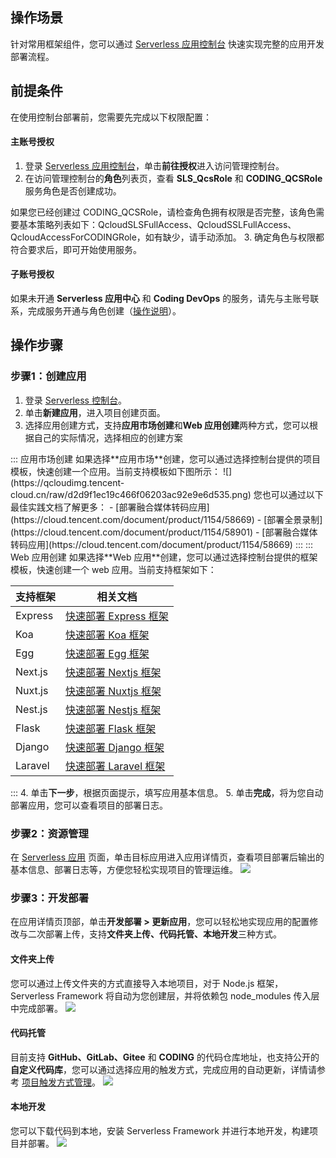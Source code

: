 ## 操作场景

针对常用框架组件，您可以通过 [Serverless 应用控制台](https://console.cloud.tencent.com/sls?from=quickstart) 快速实现完整的应用开发部署流程。


## 前提条件
在使用控制台部署前，您需要先完成以下权限配置：

#### 主账号授权
1. 登录 [Serverless 应用控制台](https://console.cloud.tencent.com/sls?from=quickstart)，单击**前往授权**进入访问管理控制台。
2. 在访问管理控制台的**角色**列表页，查看 **SLS_QcsRole** 和 **CODING_QCSRole** 服务角色是否创建成功。
<dx-alert infotype="notice" title="">
如果您已经创建过 CODING_QCSRole，请检查角色拥有权限是否完整，该角色需要基本策略列表如下：QcloudSLSFullAccess、QcloudSSLFullAccess、QcloudAccessForCODINGRole，如有缺少，请手动添加。
</dx-alert>
3. 确定角色与权限都符合要求后，即可开始使用服务。

#### 子账号授权
如果未开通 **Serverless 应用中心** 和 **Coding DevOps** 的服务，请先与主账号联系，完成服务开通与角色创建（[操作说明](#1)）。



## 操作步骤
### 步骤1：创建应用
1. 登录 [Serverless 控制台](https://console.cloud.tencent.com/sls)。
2. 单击**新建应用**，进入项目创建页面。
3. 选择应用创建方式，支持**应用市场创建**和**Web 应用创建**两种方式，您可以根据自己的实际情况，选择相应的创建方案
<dx-tabs>
::: 应用市场创建
如果选择**应用市场**创建，您可以通过选择控制台提供的项目模板，快速创建一个应用。当前支持模板如下图所示：
![](https://qcloudimg.tencent-cloud.cn/raw/d2d9f1ec19c466f06203ac92e9e6d535.png)
您也可以通过以下最佳实践文档了解更多：
- [部署融合媒体转码应用](https://cloud.tencent.com/document/product/1154/58669)
- [部署全景录制](https://cloud.tencent.com/document/product/1154/58901)
- [部署融合媒体转码应用](https://cloud.tencent.com/document/product/1154/58669)
:::
::: Web 应用创建
 如果选择**Web 应用**创建，您可以通过选择控制台提供的框架模板，快速创建一个 web 应用。当前支持框架如下：


| 支持框架 |相关文档| 
|---------|--------- |
| Express |[快速部署 Express 框架](https://cloud.tencent.com/document/product/583/56114)|
| Koa |[快速部署 Koa 框架](https://cloud.tencent.com/document/product/583/59231)|
| Egg |[快速部署 Egg 框架](https://cloud.tencent.com/document/product/583/59230)|
| Next.js |[快速部署 Nextjs 框架](https://cloud.tencent.com/document/product/583/59234)|
| Nuxt.js |[快速部署 Nuxtjs 框架](https://cloud.tencent.com/document/product/583/59235)|
| Nest.js |[快速部署 Nestjs 框架](https://cloud.tencent.com/document/product/583/59233)|
| Flask |[快速部署 Flask 框架](https://cloud.tencent.com/document/product/583/58367)|
| Django |[快速部署 Django 框架](https://cloud.tencent.com/document/product/583/59438)|
| Laravel |[快速部署 Laravel 框架](https://cloud.tencent.com/document/product/583/59232)|

:::
</dx-tabs>
4. 单击**下一步**，根据页面提示，填写应用基本信息。
5. 单击**完成**，将为您自动部署应用，您可以查看项目的部署日志。
  
 
   
### 步骤2：资源管理
在 [Serverless 应用](https://console.cloud.tencent.com/sls) 页面，单击目标应用进入应用详情页，查看项目部署后输出的基本信息、部署日志等，方便您轻松实现项目的管理运维。
![](https://qcloudimg.tencent-cloud.cn/raw/91d51adb77e78899517039f2d88bf201.png) 



### 步骤3：开发部署
在应用详情页顶部，单击**开发部署 > 更新应用**，您可以轻松地实现应用的配置修改与二次部署上传，支持**文件夹上传、代码托管、本地开发**三种方式。


#### 文件夹上传
 您可以通过上传文件夹的方式直接导入本地项目，对于 Node.js 框架，Serverless Framework 将自动为您创建层，并将依赖包 node_modules 传入层中完成部署。
 ![](https://qcloudimg.tencent-cloud.cn/raw/3ecb1c0091093e4a300c005d081fb4e4.png)
 

#### 代码托管
 目前支持 **GitHub、GitLab、Gitee** 和 **CODING** 的代码仓库地址，也支持公开的**自定义代码库**，您可以通过选择应用的触发方式，完成应用的自动更新，详情请参考 [项目触发方式管理](https://cloud.tencent.com/document/product/1242/49637)。
![](https://qcloudimg.tencent-cloud.cn/raw/315e2e08f93624109ea50a180536e53a.png)
 
#### 本地开发
您可以下载代码到本地，安装 Serverless Framework 并进行本地开发，构建项目并部署。
![](https://qcloudimg.tencent-cloud.cn/raw/b1d55796296112160a075a3bf2ef41f2.png)
